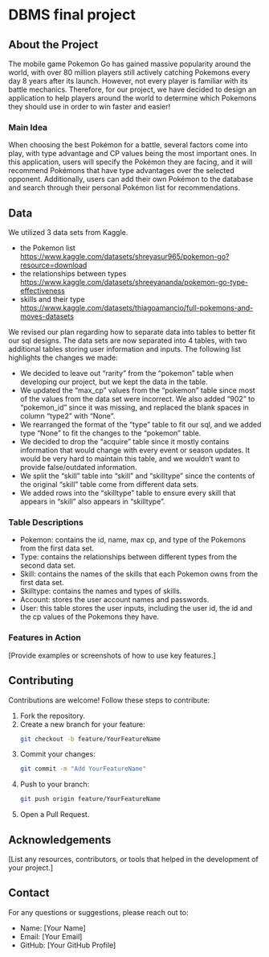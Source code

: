 # DBMS final project

## About the Project
The mobile game Pokemon Go has gained massive popularity around the world, with over 80 million players still actively catching Pokemons every day 8 years after its launch. However, not every player is familiar with its battle mechanics. Therefore, for our project, we have decided to design an application to help players around the world to determine which Pokemons they should use in order to win faster and easier!

### Main Idea
When choosing the best Pokémon for a battle, several factors come into play, with type advantage and CP values being the most important ones. In this application, users will specify the Pokémon they are facing, and it will recommend Pokémons that have type advantages over the selected opponent.
Additionally, users can add their own Pokémon to the database and search through their personal Pokémon list for recommendations.

## Data
We utilized 3 data sets from Kaggle.
- the Pokemon list https://www.kaggle.com/datasets/shreyasur965/pokemon-go?resource=download
- the relationships between types https://www.kaggle.com/datasets/shreeyananda/pokemon-go-type-effectiveness
- skills and their type https://www.kaggle.com/datasets/thiagoamancio/full-pokemons-and-moves-datasets

We revised our plan regarding how to separate data into tables to better fit our sql designs. The data sets are now separated into 4 tables, with two additional tables storing user information and inputs. The following list highlights the changes we made:
- We decided to leave out “rarity” from the “pokemon” table when developing our project, but we kept the data in the table.
- We updated the “max_cp” values from the “pokemon” table since most of the values from the data set were incorrect. We also added “902” to “pokemon_id” since it was missing, and replaced the blank spaces in column “type2” with “None”.
- We rearranged the format of the “type” table to fit our sql, and we added type “None” to fit the changes to the “pokemon” table.
- We decided to drop the “acquire” table since it mostly contains information that would change with every event or season updates. It would be very hard to maintain this table, and we wouldn’t want to provide false/outdated information.
- We split the “skill” table into “skill” and “skilltype” since the contents of the original “skill” table come from different data sets.
- We added rows into the “skilltype” table to ensure every skill that appears in “skill” also appears in “skilltype”.

### Table Descriptions
- Pokemon: contains the id, name, max cp, and type of the Pokemons from the first data set.
- Type:  contains the relationships between different types from the second data set.
- Skill: contains the names of the skills that each Pokemon owns from the first data set.
- Skilltype: contains the names and types of skills.
- Account: stores the user account names and passwords.
- User: this table stores the user inputs, including the user id, the id and the cp values of the Pokemons they have.
### Features in Action
[Provide examples or screenshots of how to use key features.]

## Contributing
Contributions are welcome! Follow these steps to contribute:

1. Fork the repository.
2. Create a new branch for your feature:
   ```bash
   git checkout -b feature/YourFeatureName
   ```
3. Commit your changes:
   ```bash
   git commit -m "Add YourFeatureName"
   ```
4. Push to your branch:
   ```bash
   git push origin feature/YourFeatureName
   ```
5. Open a Pull Request.

## Acknowledgements
[List any resources, contributors, or tools that helped in the development of your project.]

## Contact
For any questions or suggestions, please reach out to:
- Name: [Your Name]
- Email: [Your Email]
- GitHub: [Your GitHub Profile]

